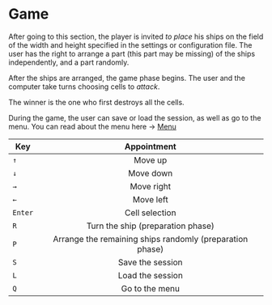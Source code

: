 # Game

After going to this section, the player is invited *to place* his ships on the field of the width and height specified in the settings or configuration file. The user has the right to arrange a part (this part may be missing) of the ships independently, and a part randomly.

After the ships are arranged, the game phase begins. The user and the computer take turns choosing cells to *attack*.

The winner is the one who first destroys all the cells. 

During the game, the user can save or load the session, as well as go to the menu. You can read about the menu here -> [Menu](menu.md)

|    Key  |                      Appointment                         |
| ------- |:--------------------------------------------------------:|
|   `↑`   |                       Move up                            |
|   `↓`   |                      Move down                           |
|   `→`   |                      Move right                          |
|   `←`   |                      Move left                           |
| `Enter` |                   Cell selection                         |
|   `R`   |             Turn the ship (preparation phase)            |
|   `P`   | Arrange the remaining ships randomly (preparation phase) |
|   `S`   |                  Save the session                        |
|   `L`   |                  Load the session                        |
|   `Q`   |                   Go to the menu                         |
